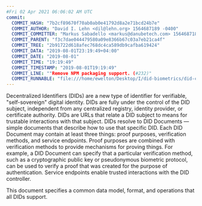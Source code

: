 ```yaml
---
#Fri 02 Apr 2021 06:06:02 AM UTC
commit:
  COMMIT_HASH: "7b2cf89670f70ab0ab0e41792d8a2e71bcd24b7e"
  COMMIT_AUTHOR: "David I. Lehn <dil@lehn.org> 1564687189 -0400"
  COMMIT_COMMITTER: "Markus Sabadello <markus@danubetech.com> 1564687189 +0400"
  COMMIT_PARENT: "f3c7dae044479580a09e8366b67c03a7eb21ca4f"
  COMMIT_TREE: "2b91722d618afec768dc4ca589db9cafba619424"
  COMMIT_DATA: "2019-08-01T23:19:49+04:00"
  COMMIT_DATE: "2019-08-01"
  COMMIT_TIME: "19:19:49"
  COMMIT_TIMESTAMP: "2019-08-01T19:19:49"
  COMMIT_LINE: ""Remove NPM packaging support. (#232)"
  COMMIT_RUNNABLE: "file:///home/ewelton/Desktop/I/did-biometrics/did-core-dataset/analysis/gitinfo/7b2cf89670f70ab0ab0e41792d8a2e71bcd24b7e/snapshot/index.html"
---
```


<section id="abstract">
<p>
Decentralized Identifiers (DIDs) are a new type of identifier for
verifiable, "self-sovereign" digital identity. DIDs are fully under the
control of the DID subject, independent from any centralized registry,
identity provider, or certificate authority. DIDs are URLs that relate
a DID subject to means for trustable interactions with that subject.
DIDs resolve to DID Documents — simple documents that describe how to
use that specific DID. Each DID Document may contain at least three
things: proof purposes, verification methods, and service endpoints.
Proof purposes are combined with verification methods to provide mechanisms
for proving things. For example, a DID Document can specify that a particular
verification method, such as a cryptographic public key or pseudonymous
biometric protocol, can be used to verify a proof that was created for the
purpose of authentication. Service endpoints enable trusted interactions with
the DID controller.
    </p>
<p>
This document specifies a common data model, format, and operations
that all DIDs support.
    </p>
</section>

